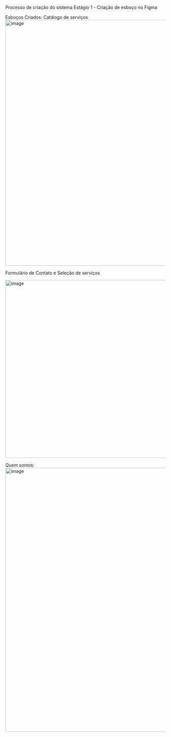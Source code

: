 Processo de criação do sistema
Estágio 1 - Criação de esboço no Figma

Esboços Criados:
Catálogo de serviços
<img width="1174" height="771" alt="image" src="https://github.com/user-attachments/assets/58dde6e8-114c-4883-b86f-a73246cfc0e5" />

Formulário de Contato e Seleção de serviços



<img width="666" height="558" alt="image" src="https://github.com/user-attachments/assets/7b90d611-152d-4beb-857d-c22317c52400" />

Quem somos:
<img width="1164" height="828" alt="image" src="https://github.com/user-attachments/assets/1bc2d70f-2799-4cce-8796-edd4a8b726ea" />
